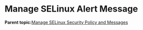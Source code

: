<!--
SPDX-FileCopyrightText: 2023,2024 Oracle and/or its affiliates.
SPDX-License-Identifier: CC-BY-SA-4.0
-->
# Manage SELinux Alert Message

**Parent topic:**[Manage SELinux Security Policy and Messages](../topics/cockpit-selinux_manage.md)

